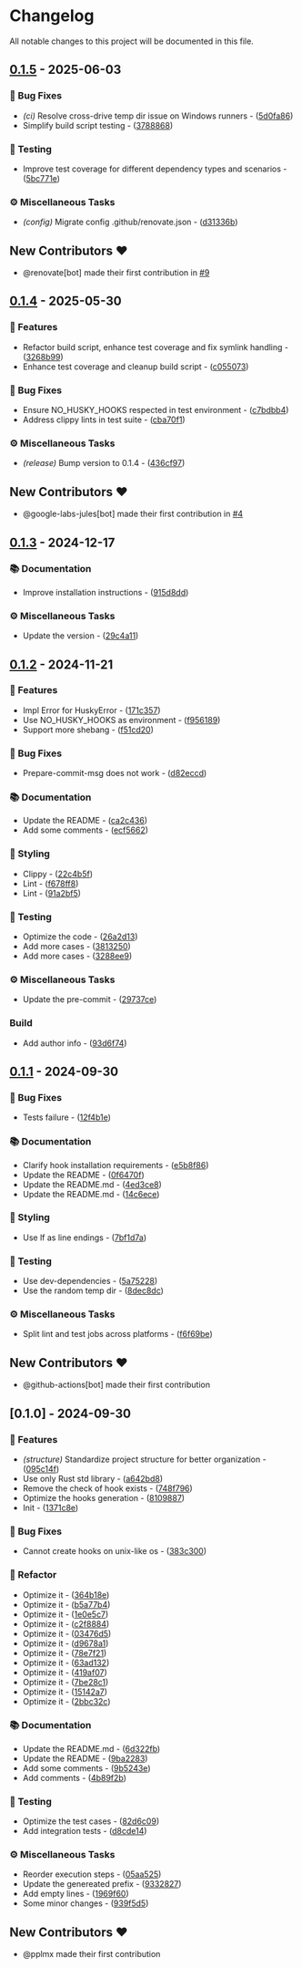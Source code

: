 # Changelog

All notable changes to this project will be documented in this file.

## [0.1.5](https://github.com/pplmx/husky-rs/compare/v0.1.4..v0.1.5) - 2025-06-03

### 🐛 Bug Fixes

- *(ci)* Resolve cross-drive temp dir issue on Windows runners - ([5d0fa86](https://github.com/pplmx/husky-rs/commit/5d0fa8692a086a3b37707a4d368c76428b6df307))
- Simplify build script testing - ([3788868](https://github.com/pplmx/husky-rs/commit/378886894ea55e48be405b19585df2103000ac19))

### 🧪 Testing

- Improve test coverage for different dependency types and scenarios - ([5bc771e](https://github.com/pplmx/husky-rs/commit/5bc771e395ac3818d1ba580c5e5cb5e07276a5b9))

### ⚙️ Miscellaneous Tasks

- *(config)* Migrate config .github/renovate.json - ([d31336b](https://github.com/pplmx/husky-rs/commit/d31336b5143b6ecaa797bb06f6d181f996f32401))

## New Contributors ❤️

* @renovate[bot] made their first contribution in [#9](https://github.com/pplmx/husky-rs/pull/9)

## [0.1.4](https://github.com/pplmx/husky-rs/compare/v0.1.3..v0.1.4) - 2025-05-30

### 🚀 Features

- Refactor build script, enhance test coverage and fix symlink handling - ([3268b99](https://github.com/pplmx/husky-rs/commit/3268b996679160574dbfe1ff7406c4f4c9becffb))
- Enhance test coverage and cleanup build script - ([c055073](https://github.com/pplmx/husky-rs/commit/c0550735c5ad0c92641aed0902d9b71834289f4b))

### 🐛 Bug Fixes

- Ensure NO_HUSKY_HOOKS respected in test environment - ([c7bdbb4](https://github.com/pplmx/husky-rs/commit/c7bdbb496addd316141e06f7147b7dda7cf32fbe))
- Address clippy lints in test suite - ([cba70f1](https://github.com/pplmx/husky-rs/commit/cba70f14bba1dd3073ef6f81e14bc57355b12de1))

### ⚙️ Miscellaneous Tasks

- *(release)* Bump version to 0.1.4 - ([436cf97](https://github.com/pplmx/husky-rs/commit/436cf976066936233f798dfc6342dedc6b38a431))

## New Contributors ❤️

* @google-labs-jules[bot] made their first contribution in [#4](https://github.com/pplmx/husky-rs/pull/4)

## [0.1.3](https://github.com/pplmx/husky-rs/compare/v0.1.2..v0.1.3) - 2024-12-17

### 📚 Documentation

- Improve installation instructions - ([915d8dd](https://github.com/pplmx/husky-rs/commit/915d8dd0128a990d39e35865f176ed40654eb6f0))

### ⚙️ Miscellaneous Tasks

- Update the version - ([29c4a11](https://github.com/pplmx/husky-rs/commit/29c4a11091f1bf7ec0a8d2b0ad16d6215b964fe2))


## [0.1.2](https://github.com/pplmx/husky-rs/compare/v0.1.1..v0.1.2) - 2024-11-21

### 🚀 Features

- Impl Error for HuskyError - ([171c357](https://github.com/pplmx/husky-rs/commit/171c3573ecbe83325f1848d9ed0bd272496ac285))
- Use NO_HUSKY_HOOKS as environment - ([f956189](https://github.com/pplmx/husky-rs/commit/f9561890ea2daa8753e97cea02b3fbd9ed2412a0))
- Support more shebang - ([f51cd20](https://github.com/pplmx/husky-rs/commit/f51cd2035adaecf234fe7e8928995dfc45bf2a61))

### 🐛 Bug Fixes

- Prepare-commit-msg does not work - ([d82eccd](https://github.com/pplmx/husky-rs/commit/d82eccd272fb102865a732d406394cfc8921c3df))

### 📚 Documentation

- Update the README - ([ca2c436](https://github.com/pplmx/husky-rs/commit/ca2c436f3b96c42f5cafb077c49e0b187baa3040))
- Add some comments - ([ecf5662](https://github.com/pplmx/husky-rs/commit/ecf566255ae176e55474195d5dc00b266e2e9e0a))

### 🎨 Styling

- Clippy - ([22c4b5f](https://github.com/pplmx/husky-rs/commit/22c4b5f83a92ff9798afd78da0fde7b8911d0ef1))
- Lint - ([f678ff8](https://github.com/pplmx/husky-rs/commit/f678ff86ac5ddd6413dac963ec0350c5fb0496b5))
- Lint - ([91a2bf5](https://github.com/pplmx/husky-rs/commit/91a2bf5e07940220c454333f4db6568756eda802))

### 🧪 Testing

- Optimize the code - ([26a2d13](https://github.com/pplmx/husky-rs/commit/26a2d1379b5bc212c0ac1df857d2ab3e4d883222))
- Add more cases - ([3813250](https://github.com/pplmx/husky-rs/commit/38132508bfd8b9d51659fabf1d444f9aec9cab6f))
- Add more cases - ([3288ee9](https://github.com/pplmx/husky-rs/commit/3288ee995cdaea16f9c067f9c5eb30768ef5425a))

### ⚙️ Miscellaneous Tasks

- Update the pre-commit - ([29737ce](https://github.com/pplmx/husky-rs/commit/29737ce68bfd826494c6add2a42169893a7b0cfb))

### Build

- Add author info - ([93d6f74](https://github.com/pplmx/husky-rs/commit/93d6f74c7eb9026ec6660f58174ae81aab4b49e8))


## [0.1.1](https://github.com/pplmx/husky-rs/compare/v0.1.0..v0.1.1) - 2024-09-30

### 🐛 Bug Fixes

- Tests failure - ([12f4b1e](https://github.com/pplmx/husky-rs/commit/12f4b1e69368457bdd399ae71ecc83be11dca199))

### 📚 Documentation

- Clarify hook installation requirements - ([e5b8f86](https://github.com/pplmx/husky-rs/commit/e5b8f86589296a2a470b7c783089f3a5b6c3689a))
- Update the README - ([0f6470f](https://github.com/pplmx/husky-rs/commit/0f6470fa9e9db0dba143b38d9aa53331d50671e4))
- Update the README.md - ([4ed3ce8](https://github.com/pplmx/husky-rs/commit/4ed3ce81a24b65bce76cd569af3053399d453852))
- Update the README.md - ([14c6ece](https://github.com/pplmx/husky-rs/commit/14c6ece87039dfe1d9623eed237b1bfa46c7ddd1))

### 🎨 Styling

- Use lf as line endings - ([7bf1d7a](https://github.com/pplmx/husky-rs/commit/7bf1d7a6fd37d0a352ec50622e47fc514c55aca3))

### 🧪 Testing

- Use dev-dependencies - ([5a75228](https://github.com/pplmx/husky-rs/commit/5a75228e3fe1725659f33eb4f79cbd5d85437e64))
- Use the random temp dir - ([8dec8dc](https://github.com/pplmx/husky-rs/commit/8dec8dca783051d0dac22dcc2a14a86f7c63abb8))

### ⚙️ Miscellaneous Tasks

- Split lint and test jobs across platforms - ([f6f69be](https://github.com/pplmx/husky-rs/commit/f6f69be36e0d65d18235a894c40effc5860cfa5d))

## New Contributors ❤️

* @github-actions[bot] made their first contribution

## [0.1.0] - 2024-09-30

### 🚀 Features

- *(structure)* Standardize project structure for better organization - ([095c14f](https://github.com/pplmx/husky-rs/commit/095c14f188f02d9a971e0689194c0be365561b61))
- Use only Rust std library - ([a642bd8](https://github.com/pplmx/husky-rs/commit/a642bd8eaae4f2cd25cb3f013795be3e59c30b56))
- Remove the check of hook exists - ([748f796](https://github.com/pplmx/husky-rs/commit/748f796d081b517ce39f930b27f52b1fb5455ef3))
- Optimize the hooks generation - ([8109887](https://github.com/pplmx/husky-rs/commit/81098879e970b289ef93afc1d4c0ba0509b72e2c))
- Init - ([1371c8e](https://github.com/pplmx/husky-rs/commit/1371c8ee3e5029d6955bd009e656142eccfc82bb))

### 🐛 Bug Fixes

- Cannot create hooks on unix-like os - ([383c300](https://github.com/pplmx/husky-rs/commit/383c300720973b670dae8e35f9b214070f57e09a))

### 🚜 Refactor

- Optimize it - ([364b18e](https://github.com/pplmx/husky-rs/commit/364b18e5a2656d1cf304beb4e1b7399c07d7de8a))
- Optimize it - ([b5a77b4](https://github.com/pplmx/husky-rs/commit/b5a77b4d2ef28113419dd50ef175eea2bb329ed3))
- Optimize it - ([1e0e5c7](https://github.com/pplmx/husky-rs/commit/1e0e5c7b37674de7ffa394ce7bd0691e63a29c36))
- Optimize it - ([c2f8884](https://github.com/pplmx/husky-rs/commit/c2f88840d2e4fd5c8015722f71c7fb5e95f8a11f))
- Optimize it - ([03476d5](https://github.com/pplmx/husky-rs/commit/03476d504f3a457e068d531329e91eb0785db182))
- Optimize it - ([d9678a1](https://github.com/pplmx/husky-rs/commit/d9678a148f8e04f5ccdefe1597dc549013d7c106))
- Optimize it - ([78e7f21](https://github.com/pplmx/husky-rs/commit/78e7f210afeafdd55c8a7d9f6de29292ca9a082f))
- Optimize it - ([63ad132](https://github.com/pplmx/husky-rs/commit/63ad132fb98f893ca3a760be259295bb48a15119))
- Optimize it - ([419af07](https://github.com/pplmx/husky-rs/commit/419af07da2b9d697a5777f3dc223d4d0e4f1191f))
- Optimize it - ([7be28c1](https://github.com/pplmx/husky-rs/commit/7be28c10564830d333a73aae09b6597cb03b6e0a))
- Optimize it - ([15142a7](https://github.com/pplmx/husky-rs/commit/15142a79f0d94679a1209a6e11b959afdfc02dfe))
- Optimize it - ([2bbc32c](https://github.com/pplmx/husky-rs/commit/2bbc32c0cc4fe3fbe60f593cfcb4dd8b6a1b71e6))

### 📚 Documentation

- Update the README.md - ([6d322fb](https://github.com/pplmx/husky-rs/commit/6d322fb9272f52189bda83706516ee7f8d1ee5f3))
- Update the README - ([9ba2283](https://github.com/pplmx/husky-rs/commit/9ba2283a0c1133e83c551610e7041ef5d2010ff4))
- Add some comments - ([9b5243e](https://github.com/pplmx/husky-rs/commit/9b5243e3114a6abf5d02112b677fe58704df90f9))
- Add comments - ([4b89f2b](https://github.com/pplmx/husky-rs/commit/4b89f2b817425f0b66a95114fe0a13b47999ff53))

### 🧪 Testing

- Optimize the test cases - ([82d6c09](https://github.com/pplmx/husky-rs/commit/82d6c0907614e71b5086c4cbc7069eb1005cde9a))
- Add integration tests - ([d8cde14](https://github.com/pplmx/husky-rs/commit/d8cde1425947fa592b51e7a8c5a0f3e2ea56072b))

### ⚙️ Miscellaneous Tasks

- Reorder execution steps - ([05aa525](https://github.com/pplmx/husky-rs/commit/05aa525ef3bd6e7652c32123315f6ff234e20b4c))
- Update the genereated prefix - ([9332827](https://github.com/pplmx/husky-rs/commit/93328274834164e1a6e85ace66a6bdcd7ee12a11))
- Add empty lines - ([1969f60](https://github.com/pplmx/husky-rs/commit/1969f60a1fd885a4bca7bc25929f614ee6dbcd38))
- Some minor changes - ([939f5d5](https://github.com/pplmx/husky-rs/commit/939f5d5197b8a6ba11e6b200aa60917b6ae79def))

## New Contributors ❤️

* @pplmx made their first contribution

<!-- generated by git-cliff -->
